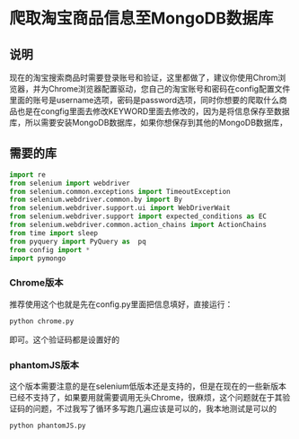 # 爬取淘宝商品信息至MongoDB数据库
## 说明
现在的淘宝搜索商品时需要登录账号和验证，这里都做了，建议你使用Chrom浏览器，并为Chrome浏览器配置驱动，您自己的淘宝账号和密码在config配置文件里面的账号是username选项，密码是password选项，同时你想要的爬取什么商品也是在congfig里面去修改KEYWORD里面去修改的，因为是将信息保存至数据库，所以需要安装MongoDB数据库，如果你想保存到其他的MongoDB数据库，
## 需要的库
``` python
import re
from selenium import webdriver
from selenium.common.exceptions import TimeoutException
from selenium.webdriver.common.by import By
from selenium.webdriver.support.ui import WebDriverWait
from selenium.webdriver.support import expected_conditions as EC
from selenium.webdriver.common.action_chains import ActionChains
from time import sleep
from pyquery import PyQuery as  pq
from config import *
import pymongo
```
### Chrome版本
推荐使用这个也就是先在config.py里面把信息填好，直接运行：
``` python
python chrome.py
```
即可。这个验证码都是设置好的
### phantomJS版本
这个版本需要注意的是在selenium低版本还是支持的，但是在现在的一些新版本已经不支持了，如果要用就需要调用无头Chrome，很麻烦，这个问题就在于其验证码的问题，不过我写了循环多写跑几遍应该是可以的，我本地测试是可以的
``` python
python phantomJS.py
```


